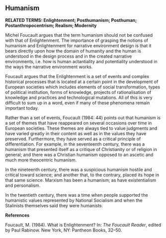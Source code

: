 ## Humanism

**RELATED TERMS: Enlightenment; Posthumanism; Posthuman; Postanthropocentrism; Realism; Modernity**

Michel Foucault argues that the term humanism should not be confused with that of Enlightenment. The importance of grasping the notions of humanism and Enlightenment for narrative environment design is that it bears directly upon how the domain of humanity and the human is understood in the design process and in the created narrative environments, i.e. how is human actantiality and potentiality understood in the ways the narrative environment works.

Foucault argues that the Enlightenment is a set of events and complex historical processes that is located at a certain point in the development of European societies which includes elements of social transformation, types of political institution, forms of knowledge, projects of rationalisation of knowledge and practices and technological mutations. All of this is very difficult to sum up in a word, even if many of these phenomena remain important today.

Rather than a set of events, Foucault (1984: 44) points out that humanism is a set of themes that have reappeared on several occasions over time in European societies. These themes are always tied to value judgments and have varied greatly in their content as well as in the values they have preserved. Furthermore, they have served as a critical principle of differentiation. For example, in the seventeenth century, there was a humanism that presented itself as a critique of Christianity or of religion in general; and there was a Christian humanism opposed to an ascetic and much more theocentric humanism.

In the nineteenth century, there was a suspicious humanism hostile and critical toward science; and another that, to the contrary, placed its hope in that same science. Marxism has been a humanism; as have existentialism and personalism.

In the twentieth century, there was a time when people supported the humanistic values represented by National Socialism and when the Stalinists themselves said they were humanists.

**References**

Foucault, M. (1984). What is Enlightenment? In: _The Foucault Reader_, edited by Paul Rabinow. New York, NY: Pantheon Books, 32–50.

